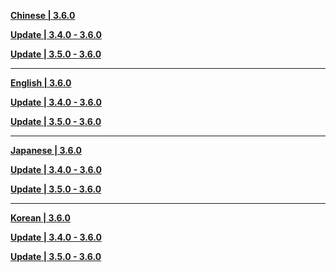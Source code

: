 **[Chinese | 3.6.0](https://autopatchcn.yuanshen.com/client_app/download/pc_zip/20230331200338_Sn5XSSFSqcIjAQL1/Audio_Chinese_3.6.0.zip)**

**[Update | 3.4.0 - 3.6.0](https://autopatchcn.yuanshen.com/client_app/update/hk4e_cn/18/zh-cn_3.4.0_3.6.0_hdiff_r6IoKGOdHtJEgq3N.zip)**

**[Update | 3.5.0 - 3.6.0](https://autopatchcn.yuanshen.com/client_app/update/hk4e_cn/18/zh-cn_3.5.0_3.6.0_hdiff_T42SJ6kBhvVtmXyW.zip)**


---

**[English | 3.6.0](https://autopatchcn.yuanshen.com/client_app/download/pc_zip/20230331200338_Sn5XSSFSqcIjAQL1/Audio_English(US)_3.6.0.zip)**

**[Update | 3.4.0 - 3.6.0](https://autopatchcn.yuanshen.com/client_app/update/hk4e_cn/18/en-us_3.4.0_3.6.0_hdiff_2OStvF0rq5Py7pgz.zip)**

**[Update | 3.5.0 - 3.6.0](https://autopatchcn.yuanshen.com/client_app/update/hk4e_cn/18/en-us_3.5.0_3.6.0_hdiff_qXM2BUotFvT4k8CZ.zip)**


---

**[Japanese | 3.6.0](https://autopatchcn.yuanshen.com/client_app/download/pc_zip/20230331200338_Sn5XSSFSqcIjAQL1/Audio_Japanese_3.6.0.zip)**

**[Update | 3.4.0 - 3.6.0](https://autopatchcn.yuanshen.com/client_app/update/hk4e_cn/18/ja-jp_3.4.0_3.6.0_hdiff_ouDVkZfasbgXl0N8.zip)**

**[Update | 3.5.0 - 3.6.0](https://autopatchcn.yuanshen.com/client_app/update/hk4e_cn/18/ja-jp_3.5.0_3.6.0_hdiff_o7FRXhAymwkjE0ca.zip)**


---

**[Korean | 3.6.0](https://autopatchcn.yuanshen.com/client_app/download/pc_zip/20230331200338_Sn5XSSFSqcIjAQL1/Audio_Korean_3.6.0.zip)**

**[Update | 3.4.0 - 3.6.0](https://autopatchcn.yuanshen.com/client_app/update/hk4e_cn/18/ko-kr_3.4.0_3.6.0_hdiff_VtIaTP8rwyOkuceE.zip)**

**[Update | 3.5.0 - 3.6.0](https://autopatchcn.yuanshen.com/client_app/update/hk4e_cn/18/ko-kr_3.5.0_3.6.0_hdiff_SFVEzqZksLOboJ05.zip)**

